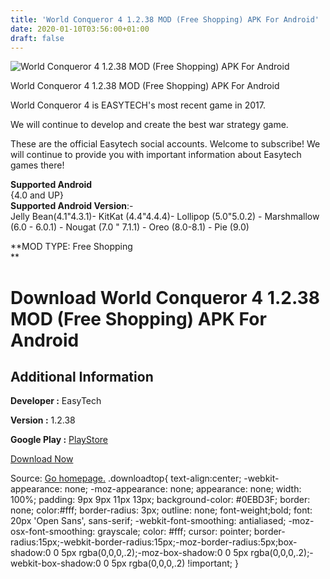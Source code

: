 ```yaml
---
title: 'World Conqueror 4 1.2.38 MOD (Free Shopping) APK For Android'
date: 2020-01-10T03:56:00+01:00
draft: false
---
```


![World Conqueror 4 1.2.38 MOD (Free Shopping) APK For Android](https://i0.wp.com/apkhome.net/wp-content/uploads/2020/01/World-Conqueror-4-1.2.38-MOD-Free-Shopping-1.png "World Conqueror 4 1.2.38 MOD (Free Shopping) APK For Android")

  

World Conqueror 4 1.2.38 MOD (Free Shopping) APK For Android

World Conqueror 4 is EASYTECH's most recent game in 2017.

We will continue to develop and create the best war strategy game.

These are the official Easytech social accounts. Welcome to subscribe! We will continue to provide you with important information about Easytech games there!

**Supported Android**  
{4.0 and UP}  
**Supported Android Version**:-  
Jelly Bean(4.1"4.3.1)- KitKat (4.4"4.4.4)- Lollipop (5.0"5.0.2) - Marshmallow (6.0 - 6.0.1) - Nougat (7.0 " 7.1.1) - Oreo (8.0-8.1) - Pie (9.0)

**MOD TYPE: Free Shopping  
**

Download World Conqueror 4 1.2.38 MOD (Free Shopping) APK For Android
=====================================================================

Additional Information
----------------------

**Developer :** EasyTech

**Version :** 1.2.38

**Google Play :** [PlayStore](https://play.google.com/store/apps/details?id=com.easytech.wc4.android)

  

[Download Now](https://store4app.co/post/world-conqueror-4-1-2-38-mod-free-shopping-apk-for-android_1578594543)

  
Source: [Go homepage.](https://store4app.co/post/world-conqueror-4-1-2-38-mod-free-shopping-apk-for-android_1578594543) .downloadtop{ text-align:center; -webkit-appearance: none; -moz-appearance: none; appearance: none; width: 100%; padding: 9px 9px 11px 13px; background-color: #0EBD3F; border: none; color:#fff; border-radius: 3px; outline: none; font-weight;bold; font: 20px 'Open Sans', sans-serif; -webkit-font-smoothing: antialiased; -moz-osx-font-smoothing: grayscale; color: #fff; cursor: pointer; border-radius:15px;-webkit-border-radius:15px;-moz-border-radius:5px;box-shadow:0 0 5px rgba(0,0,0,.2);-moz-box-shadow:0 0 5px rgba(0,0,0,.2);-webkit-box-shadow:0 0 5px rgba(0,0,0,.2) !important; }
